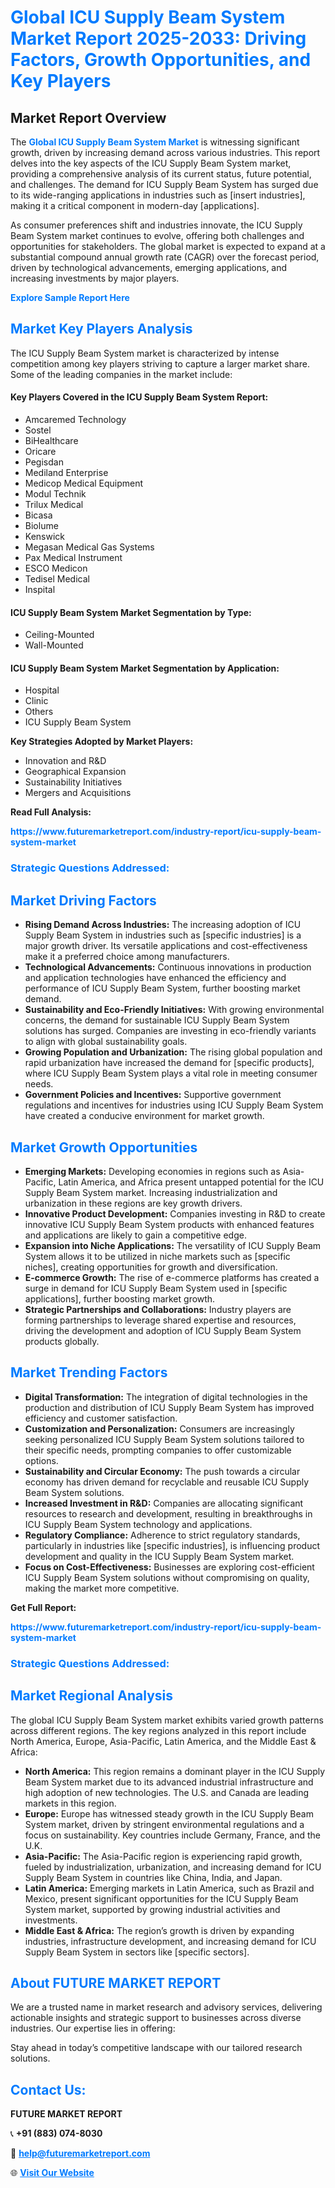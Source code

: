 <h1 style="color: #007BFF;">Global ICU Supply Beam System Market Report 2025-2033: Driving Factors, Growth Opportunities, and Key Players</h1>

<section id="overview">
<h2>Market Report Overview</h2>
<p>The <a href="https://www.futuremarketreport.com/industry-report/icu-supply-beam-system-market" style="color: #007BFF; text-decoration: none;"><strong>Global ICU Supply Beam System Market</strong></a> is witnessing significant growth, driven by increasing demand across various industries. This report delves into the key aspects of the ICU Supply Beam System market, providing a comprehensive analysis of its current status, future potential, and challenges. The demand for ICU Supply Beam System has surged due to its wide-ranging applications in industries such as [insert industries], making it a critical component in modern-day [applications].</p>
<p>As consumer preferences shift and industries innovate, the ICU Supply Beam System market continues to evolve, offering both challenges and opportunities for stakeholders. The global market is expected to expand at a substantial compound annual growth rate (CAGR) over the forecast period, driven by technological advancements, emerging applications, and increasing investments by major players.</p>
</section>

<section id="overview">
<p><a href="https://www.futuremarketreport.com/request-sample/reportId=123937" style="color: #007BFF; text-decoration: none;"><strong>Explore Sample Report Here</strong></a></p>
</section>

<section id="key-players">
<h2 style="color: #007BFF;">Market Key Players Analysis</h2>
<p>The ICU Supply Beam System market is characterized by intense competition among key players striving to capture a larger market share. Some of the leading companies in the market include:</p>
<h4>Key Players Covered in the ICU Supply Beam System Report:</h4>
<ul><li>Amcaremed Technology</li><li>Sostel</li><li>BiHealthcare</li><li>Oricare</li><li>Pegisdan</li><li>Mediland Enterprise</li><li>Medicop Medical Equipment</li><li>Modul Technik</li><li>Trilux Medical</li><li>Bicasa</li><li>Biolume</li><li>Kenswick</li><li>Megasan Medical Gas Systems</li><li>Pax Medical Instrument</li><li>ESCO Medicon</li><li>Tedisel Medical</li><li>Inspital</li></ul>
<h4>ICU Supply Beam System Market Segmentation by Type:</h4>
<ul><li>Ceiling-Mounted</li><li>Wall-Mounted</li></ul>

<h4>ICU Supply Beam System Market Segmentation by Application:</h4>
<ul><li>Hospital</li><li>Clinic</li><li>Others</li><li>ICU Supply Beam System</li></ul>
<p><strong>Key Strategies Adopted by Market Players:</strong></p>
<ul>
<li>Innovation and R&D</li>
<li>Geographical Expansion</li>
<li>Sustainability Initiatives</li>
<li>Mergers and Acquisitions</li>
</ul>
</section>

<section>
<p><strong>Read Full Analysis: </strong></p><a href="https://www.futuremarketreport.com/industry-report/icu-supply-beam-system-market" style="color: #007BFF; text-decoration: none;"><strong>https://www.futuremarketreport.com/industry-report/icu-supply-beam-system-market</strong></a>
<h3 style="color: #007BFF;">Strategic Questions Addressed:</h3>
</section>

<section id="driving-factors">
<h2 style="color: #007BFF;">Market Driving Factors</h2>
<ul>
<li><strong>Rising Demand Across Industries:</strong> The increasing adoption of ICU Supply Beam System in industries such as [specific industries] is a major growth driver. Its versatile applications and cost-effectiveness make it a preferred choice among manufacturers.</li>
<li><strong>Technological Advancements:</strong> Continuous innovations in production and application technologies have enhanced the efficiency and performance of ICU Supply Beam System, further boosting market demand.</li>
<li><strong>Sustainability and Eco-Friendly Initiatives:</strong> With growing environmental concerns, the demand for sustainable ICU Supply Beam System solutions has surged. Companies are investing in eco-friendly variants to align with global sustainability goals.</li>
<li><strong>Growing Population and Urbanization:</strong> The rising global population and rapid urbanization have increased the demand for [specific products], where ICU Supply Beam System plays a vital role in meeting consumer needs.</li>
<li><strong>Government Policies and Incentives:</strong> Supportive government regulations and incentives for industries using ICU Supply Beam System have created a conducive environment for market growth.</li>
</ul>
</section>

<section id="growth-opportunities">
<h2 style="color: #007BFF;">Market Growth Opportunities</h2>
<ul>
<li><strong>Emerging Markets:</strong> Developing economies in regions such as Asia-Pacific, Latin America, and Africa present untapped potential for the ICU Supply Beam System market. Increasing industrialization and urbanization in these regions are key growth drivers.</li>
<li><strong>Innovative Product Development:</strong> Companies investing in R&D to create innovative ICU Supply Beam System products with enhanced features and applications are likely to gain a competitive edge.</li>
<li><strong>Expansion into Niche Applications:</strong> The versatility of ICU Supply Beam System allows it to be utilized in niche markets such as [specific niches], creating opportunities for growth and diversification.</li>
<li><strong>E-commerce Growth:</strong> The rise of e-commerce platforms has created a surge in demand for ICU Supply Beam System used in [specific applications], further boosting market growth.</li>
<li><strong>Strategic Partnerships and Collaborations:</strong> Industry players are forming partnerships to leverage shared expertise and resources, driving the development and adoption of ICU Supply Beam System products globally.</li>
</ul>
</section>

<section id="trending-factors">
<h2 style="color: #007BFF;">Market Trending Factors</h2>
<ul>
<li><strong>Digital Transformation:</strong> The integration of digital technologies in the production and distribution of ICU Supply Beam System has improved efficiency and customer satisfaction.</li>
<li><strong>Customization and Personalization:</strong> Consumers are increasingly seeking personalized ICU Supply Beam System solutions tailored to their specific needs, prompting companies to offer customizable options.</li>
<li><strong>Sustainability and Circular Economy:</strong> The push towards a circular economy has driven demand for recyclable and reusable ICU Supply Beam System solutions.</li>
<li><strong>Increased Investment in R&D:</strong> Companies are allocating significant resources to research and development, resulting in breakthroughs in ICU Supply Beam System technology and applications.</li>
<li><strong>Regulatory Compliance:</strong> Adherence to strict regulatory standards, particularly in industries like [specific industries], is influencing product development and quality in the ICU Supply Beam System market.</li>
<li><strong>Focus on Cost-Effectiveness:</strong> Businesses are exploring cost-efficient ICU Supply Beam System solutions without compromising on quality, making the market more competitive.</li>
</ul>
</section>

<section>
<p><strong>Get Full Report: </strong></p><a href="https://www.futuremarketreport.com/industry-report/icu-supply-beam-system-market" style="color: #007BFF; text-decoration: none;"><strong>https://www.futuremarketreport.com/industry-report/icu-supply-beam-system-market</strong></a>
<h3 style="color: #007BFF;">Strategic Questions Addressed:</h3>
</section>


<section id="regional-analysis">
<h2 style="color: #007BFF;">Market Regional Analysis</h2>
<p>The global ICU Supply Beam System market exhibits varied growth patterns across different regions. The key regions analyzed in this report include North America, Europe, Asia-Pacific, Latin America, and the Middle East & Africa:</p>
<ul>
<li><strong>North America:</strong> This region remains a dominant player in the ICU Supply Beam System market due to its advanced industrial infrastructure and high adoption of new technologies. The U.S. and Canada are leading markets in this region.</li>
<li><strong>Europe:</strong> Europe has witnessed steady growth in the ICU Supply Beam System market, driven by stringent environmental regulations and a focus on sustainability. Key countries include Germany, France, and the U.K.</li>
<li><strong>Asia-Pacific:</strong> The Asia-Pacific region is experiencing rapid growth, fueled by industrialization, urbanization, and increasing demand for ICU Supply Beam System in countries like China, India, and Japan.</li>
<li><strong>Latin America:</strong> Emerging markets in Latin America, such as Brazil and Mexico, present significant opportunities for the ICU Supply Beam System market, supported by growing industrial activities and investments.</li>
<li><strong>Middle East & Africa:</strong> The region’s growth is driven by expanding industries, infrastructure development, and increasing demand for ICU Supply Beam System in sectors like [specific sectors].</li>
</ul>
</section>

<footer>
<h2 style="color: #007BFF;">About FUTURE MARKET REPORT</h2>
<p>We are a trusted name in market research and advisory services, delivering actionable insights and strategic support to businesses across diverse industries. Our expertise lies in offering:</p>

<p>Stay ahead in today’s competitive landscape with our tailored research solutions.</p>

<h2 style="color: #007BFF;">Contact Us:</h2>
<p><strong>FUTURE MARKET REPORT</strong></p>
<p>📞 <strong>+91 (883) 074-8030</strong></p>
<p>📧 <strong><a href="mailto:help@futuremarketreport.com" style="color: #007BFF;">help@futuremarketreport.com</a></strong></p>
<p>🌐 <strong><a href="https://www.futuremarketreport.com/" style="color: #007BFF;">Visit Our Website</a></strong></p>
</footer>